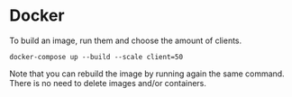 # Docker 

To build an image, run them and choose the amount of clients.
```
docker-compose up --build --scale client=50
```

Note that you can rebuild the image by running again the same command. There is no need to delete images and/or containers.
